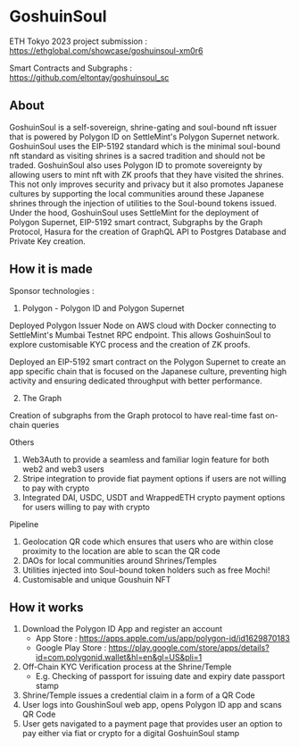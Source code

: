 # GoshuinSoul

ETH Tokyo 2023 project submission : https://ethglobal.com/showcase/goshuinsoul-xm0r6

Smart Contracts and Subgraphs : https://github.com/eltontay/goshuinsoul_sc

## About

GoshuinSoul is a self-sovereign, shrine-gating and soul-bound nft issuer that is powered by Polygon ID on SettleMint's Polygon Supernet network. GoshuinSoul uses the EIP-5192 standard which is the minimal soul-bound nft standard as visiting shrines is a sacred tradition and should not be traded. GoshuinSoul also uses Polygon ID to promote sovereignty by allowing users to mint nft with ZK proofs that they have visited the shrines. This not only improves security and privacy but it also promotes Japanese cultures by supporting the local communities around these Japanese shrines through the injection of utilities to the Soul-bound tokens issued. Under the hood, GoshuinSoul uses SettleMint for the deployment of Polygon Supernet, EIP-5192 smart contract, Subgraphs by the Graph Protocol, Hasura for the creation of GraphQL API to Postgres Database and Private Key creation.

## How it is made

Sponsor technologies : 

1) Polygon - Polygon ID and Polygon Supernet

Deployed Polygon Issuer Node on AWS cloud with Docker connecting to SettleMint's Mumbai Testnet RPC endpoint. This allows GoshuinSoul to explore customisable KYC process and the creation of ZK proofs.

Deployed an EIP-5192 smart contract on the Polygon Supernet to create an app specific chain that is focused on the Japanese culture, preventing high activity and ensuring dedicated throughput with better performance. 

2) The Graph 

Creation of subgraphs from the Graph protocol to have real-time fast on-chain queries

Others 

1) Web3Auth to provide a seamless and familiar login feature for both web2 and web3 users
2) Stripe integration to provide fiat payment options if users are not willing to pay with crypto
3) Integrated DAI, USDC, USDT and WrappedETH crypto payment options for users willing to pay with crypto

Pipeline

1) Geolocation QR code which ensures that users who are within close proximity to the location are able to scan the QR code
2) DAOs for local communities around Shrines/Temples
3) Utilities injected into Soul-bound token holders such as free Mochi!
4) Customisable and unique Goushuin NFT 

## How it works

1. Download the Polygon ID App and register an account
   - App Store : https://apps.apple.com/us/app/polygon-id/id1629870183
   - Google Play Store : https://play.google.com/store/apps/details?id=com.polygonid.wallet&hl=en&gl=US&pli=1
2. Off-Chain KYC Verification process at the Shrine/Temple
   - E.g. Checking of passport for issuing date and expiry date passport stamp
3. Shrine/Temple issues a credential claim in a form of a QR Code
4. User logs into GoushinSoul web app, opens Polygon ID app and scans QR Code
5. User gets navigated to a payment page that provides user an option to pay either via fiat or crypto for a digital GoshuinSoul stamp
